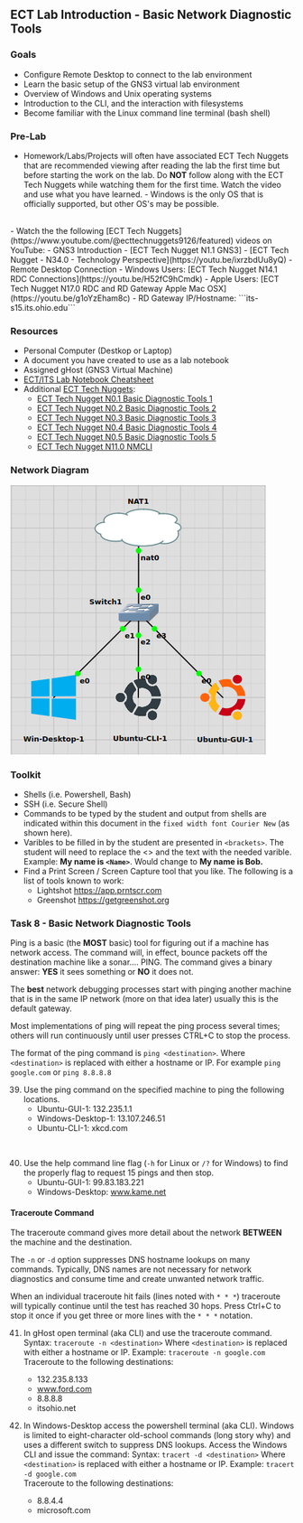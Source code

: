 ## ECT Lab Introduction - Basic Network Diagnostic Tools

### Goals
-   Configure Remote Desktop to connect to the lab environment
-   Learn the basic setup of the GNS3 virtual lab environment
-   Overview of Windows and Unix operating systems
-   Introduction to the CLI, and the interaction with filesystems
-   Become familiar with the Linux command line terminal (bash shell)

### Pre-Lab
- Homework/Labs/Projects will often have associated ECT Tech Nuggets that are recommended viewing after reading the lab the first time but before starting the work on the lab.  Do **NOT** follow along with the ECT Tech Nuggets while watching them for the first time. Watch the video and use what you have learned. - Windows is the only OS that is officially supported, but other OS's may be possible. 
<br>
- Watch the the following [ECT Tech Nuggets](https://www.youtube.com/@ecttechnuggets9126/featured) videos on YouTube:
    - GNS3 Introduction - [ECT Tech Nugget N1.1 GNS3]
    - [ECT Tech Nugget - N34.0 - Technology Perspective](https://youtu.be/ixrzbdUu8yQ)
    - Remote Desktop Connection
        - Windows Users: [ECT Tech Nugget N14.1 RDC Connections](https://youtu.be/H52fC9hCmdk)
        - Apple Users: [ECT Tech Nugget N17.0 RDC and RD Gateway Apple Mac OSX](https://youtu.be/g1oYzEham8c)
        - RD Gateway IP/Hostname: ```its-s15.its.ohio.edu```

### Resources

- Personal Computer (Destkop or Laptop)
- A document you have created to use as a lab notebook
- Assigned gHost (GNS3 Virtual Machine)
- [ECT/ITS Lab Notebook Cheatsheet](https://github.com/OHIO-ECT/Lab-Notebook-Cheat-Sheet)
- Additional [ECT Tech Nuggets](https://www.youtube.com/@ecttechnuggets9126/featured):
  - [ECT Tech Nugget N0.1 Basic Diagnostic Tools 1](https://youtu.be/_pRXauSnU6U)
  - [ECT Tech Nugget N0.2 Basic Diagnostic Tools 2](https://youtu.be/hWeJlNVaUbU)
  - [ECT Tech Nugget N0.3 Basic Diagnostic Tools 3](https://youtu.be/PMk53TngTio)
  - [ECT Tech Nugget N0.4 Basic Diagnostic Tools 4](https://youtu.be/gD-Tk1Bk7x0)
  - [ECT Tech Nugget N0.5 Basic Diagnostic Tools 5](https://youtu.be/QTIbS9wyfag)
  - [ECT Tech Nugget N11.0 NMCLI](https://youtu.be/43F51qVz9Ds)

### Network Diagram

![](./images/lab1-pic2-1.png)

### Toolkit

-   Shells (i.e. Powershell, Bash)
-   SSH (i.e. Secure Shell)
-   Commands to be typed by the student and output from shells are indicated within this document in the ``fixed width font Courier New`` (as shown here).
-   Varibles to be filled in by the student are presented in ``<brackets>``. The student will need to replace the <> and the text with the needed varible. Example: **My name is ``<Name>``**. Would change to **My name is Bob.**
-   Find a Print Screen / Screen Capture tool that you like. The following is a list of tools known to work:
    -   Lightshot <https://app.prntscr.com>
    -   Greenshot <https://getgreenshot.org>

### Task 8 - Basic Network Diagnostic Tools

Ping is a basic (the **MOST** basic) tool for figuring out if a machine has network access. The command will, in effect, bounce packets off the destination machine like a sonar.... PING. The command gives a binary answer: **YES** it sees something or **NO** it does not.

The **best** network debugging processes start with pinging another machine that is in the same IP network (more on that idea later) usually this is the default gateway.

Most implementations of ping will repeat the ping process several times; others will run continuously until user presses CTRL+C to stop the process.

The format of the ping command is `ping <destination>`. Where `<destination>` is replaced with either a hostname or IP. For example `ping google.com` or `ping 8.8.8.8`

39. Use the ping command on the specified machine to ping the following locations.
    -   Ubuntu-GUI-1: 132.235.1.1
    -   Windows-Desktop-1: 13.107.246.51
    -   Ubuntu-CLI-1: xkcd.com
<br>

40. Use the help command line flag (`-h` for Linux or `/?` for Windows) to find the properly flag to request 15 pings and then stop.
    -   Ubuntu-GUI-1: 99.83.183.221
    -   Windows-Desktop: www.kame.net

#### Traceroute Command

The traceroute command gives more detail about the network **BETWEEN** the machine and the destination.

The `-n` or `-d` option suppresses DNS hostname lookups on many commands. Typically, DNS names are not necessary for network diagnostics and consume time and create unwanted network traffic.

When an individual traceroute hit fails (lines noted with `* * *`) traceroute will typically continue until the test has reached 30 hops. Press Ctrl+C to stop it once if you get three or more lines with the `* * *` notation.

41. In gHost open terminal (aka CLI) and use the traceroute command.
Syntax: `traceroute -n <destination>`
Where `<destination>` is replaced with either a hostname or IP.
Example: `traceroute -n google.com`
<br>Traceroute to the following destinations:
    -   132.235.8.133
    -   www.ford.com
    -   8.8.8.8
    -   itsohio.net

42. In Windows-Desktop access the powershell terminal (aka CLI). Windows is limited to eight-character old-school commands (long story why) and uses a different switch to suppress DNS lookups. Access the Windows CLI and issue the command:
Syntax: `tracert -d <destination>`
Where `<destination>` is replaced with either a hostname or IP.
Example: `tracert -d google.com`
<br>Traceroute to the following destinations:
    -   8.8.4.4
    -   microsoft.com
